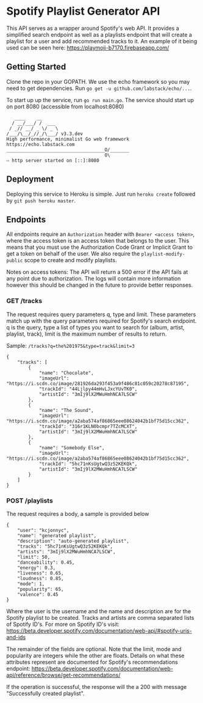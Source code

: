 # Spotify Playlist Generator API

This API serves as a wrapper around Spotify's web API. It provides a simplified search endpoint as well as a playlists endpoint that will create a playlist for a user and add recommended tracks to it. An example of it being used can be seen here: https://playmoji-b7170.firebaseapp.com/

## Getting Started

Clone the repo in your GOPATH. We use the echo framework so you may need to get dependencies. Run `go get -u github.com/labstack/echo/...`.

To start up up the service, run `go run main.go`. The service should start up on port 8080 (accessible from localhost:8080)
```
   ____    __
  / __/___/ /  ___
 / _// __/ _ \/ _ \
/___/\__/_//_/\___/ v3.3.dev
High performance, minimalist Go web framework
https://echo.labstack.com
____________________________________O/_______
                                    O\
⇨ http server started on [::]:8080
```

## Deployment

Deploying this service to Heroku is simple. Just run `heroku create` followed by `git push heroku master`.

## Endpoints

All endpoints require an `Authorization` header with `Bearer <access token>`, where the access token is an access token that belongs to the user. This means that you must use the Authorization Code Grant or Implicit Grant to get a token on behalf of the user. We also require the `playlist-modify-public` scope to create and modify playlists.

Notes on access tokens: The API will return a 500 error if the API fails at any point due to authorization. The logs will contain more information however this should be changed in the future to provide better responses.

### GET /tracks

The request requires query parameters q, type and limit. These parameters match up with the query parameters required for Spotify's search endpoint. q is the query, type a list of types you want to search for (album, artist, playlist, track), limit is the maximum number of results to return.

Sample: `/tracks?q=the%201975&type=track&limit=3`
```
{
    "tracks": [
        {
            "name": "Chocolate",
            "imageUrl": "https://i.scdn.co/image/281926da293f453a9f486c81c059c20278c87195",
            "trackId": "44Ljlpy44mHvLJxcYUvTK0",
            "artistId": "3mIj9lX2MWuHmhNCA7LSCW"
        },
        {
            "name": "The Sound",
            "imageUrl": "https://i.scdn.co/image/a2aba574af86865eee08624042b1bf75d15cc362",
            "trackId": "316r1KLN0bcmpr7TZcMCXT",
            "artistId": "3mIj9lX2MWuHmhNCA7LSCW"
        },
        {
            "name": "Somebody Else",
            "imageUrl": "https://i.scdn.co/image/a2aba574af86865eee08624042b1bf75d15cc362",
            "trackId": "5hc71nKsUgtwQ3z52KEKQk",
            "artistId": "3mIj9lX2MWuHmhNCA7LSCW"
        }
    ]
}
```

### POST /playlists

The request requires a body, a sample is provided below
```
{
    "user": "kcjonnyc",
    "name": "generated playlist",
    "description": "auto-generated playlist",
    "tracks": "5hc71nKsUgtwQ3z52KEKQk",
    "artists": "3mIj9lX2MWuHmhNCA7LSCW",
    "limit": 50,
    "danceability": 0.45,
    "energy": 0.3,
    "liveness": 0.65,
    "loudness": 0.85,
    "mode": 1,
    "popularity": 65,
    "valence": 0.45
}
```
Where the user is the username and the name and description are for the Spotify playlist to be created. Tracks and artists are comma separated lists of Spotify ID's. For more on Spotify ID's visit: https://beta.developer.spotify.com/documentation/web-api/#spotify-uris-and-ids

The remainder of the fields are optional. Note that the limit, mode and popularity are integers while the other are floats. Details on what these attributes represent are documented for Spotify's recommendations endpoint: https://beta.developer.spotify.com/documentation/web-api/reference/browse/get-recommendations/

If the operation is successful, the response will the a 200 with message "Successfully created playlist".
